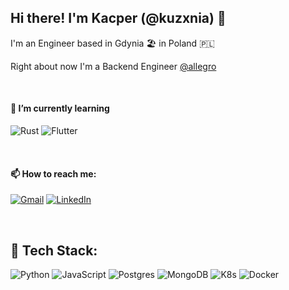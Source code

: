 ## Hi there! I'm Kacper (@kuzxnia) 👋
I'm an Engineer based in Gdynia 🏖️ in Poland 🇵🇱

Right about now I'm a Backend Engineer [@allegro](https://github.com/allegro)

<br>

#### 🌱 I’m currently learning 
 ![Rust](https://img.shields.io/badge/rust-%232C2D72.svg?style=for-the-badge&logo=rust&logoColor=white) ![Flutter](https://img.shields.io/badge/Flutter-%2302569B.svg?style=for-the-badge&logo=Flutter&logoColor=white) 

</br>

#### 📫 How to reach me: 
[![Gmail](https://img.shields.io/badge/Gmail-D14836?style=for-the-badge&logo=gmail&logoColor=white)](mailto:kacper.kuzniarski@gmail.com) [![LinkedIn](https://img.shields.io/badge/LinkedIn-0077B5?style=for-the-badge&logo=linkedin&logoColor=white)](https://linkedin.com/in/kacperkuzniarski)

</br>

## 🔨 Tech Stack:

![Python](https://img.shields.io/badge/python-3670A0?style=for-the-badge&logo=python&logoColor=ffdd54) 
![JavaScript](https://img.shields.io/badge/javascript-%23323330.svg?style=for-the-badge&logo=javascript&logoColor=%23F7DF1E) 
![Postgres](https://img.shields.io/badge/postgres-%23316192.svg?style=for-the-badge&logo=postgresql&logoColor=white) 
![MongoDB](https://img.shields.io/badge/mongodb-F80000?style=for-the-badge&logo=mongodb&logoColor=white) 
![K8s](https://img.shields.io/badge/kubernetes-%23326ce5.svg?style=for-the-badge&logo=kubernetes&logoColor=white) 
![Docker](https://img.shields.io/badge/docker-%23326ce5.svg?style=for-the-badge&logo=docker&logoColor=white) 

